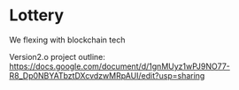 # Lottery
We flexing with blockchain tech


Version2.o project outline: https://docs.google.com/document/d/1gnMUyz1wPJ9NO77-R8_Dp0NBYATbztDXcvdzwMRpAUI/edit?usp=sharing
